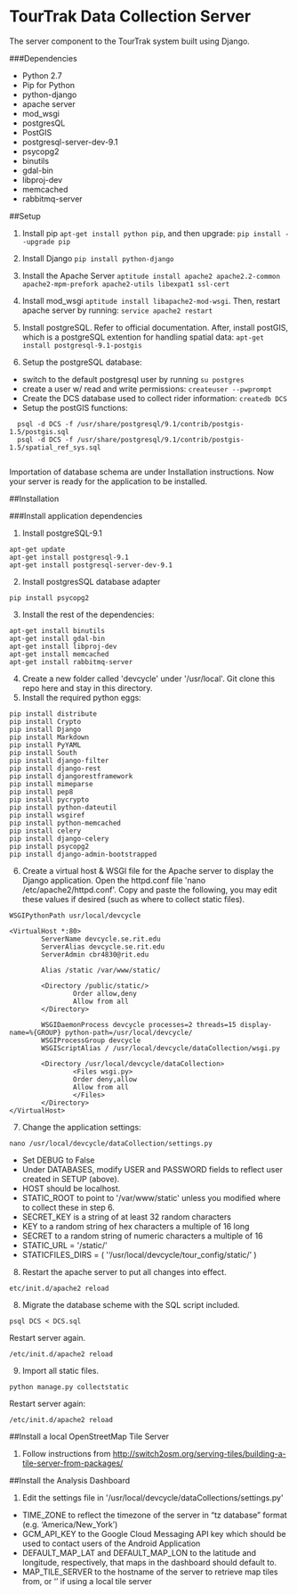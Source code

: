 TourTrak Data Collection Server
===============
The server component to the TourTrak system built using Django.

###Dependencies
* Python 2.7
* Pip for Python
* python-django
* apache server
* mod_wsgi
* postgresQL
* PostGIS
* postgresql-server-dev-9.1
* psycopg2
* binutils
* gdal-bin
* libproj-dev
* memcached
* rabbitmq-server

##Setup

1. Install pip `apt-get install python pip`, and then upgrade: `pip install --upgrade pip`
2. Install Django `pip install python-django`
3. Install the Apache Server `aptitude install apache2 apache2.2-common apache2-mpm-prefork apache2-utils libexpat1 ssl-cert`
4. Install mod_wsgi `aptitude install libapache2-mod-wsgi`. Then, restart apache server by running: `service apache2 restart`

5. Install postgreSQL. Refer to official documentation. After, install postGIS, which is a 
postgreSQL extention for handling spatial data: `apt-get install postgresql-9.1-postgis`

6. Setup the postgreSQL database:
* switch to the default postgresql user by running `su postgres`
* create a user w/ read and write permissions: `createuser --pwprompt`
* Create the DCS database used to collect rider information: `createdb DCS`
* Setup the postGIS functions:

```
  psql -d DCS -f /usr/share/postgresql/9.1/contrib/postgis-1.5/postgis.sql
  psql -d DCS -f /usr/share/postgresql/9.1/contrib/postgis-1.5/spatial_ref_sys.sql
  
```
Importation of database schema are under Installation instructions. Now your server is ready for the application to be installed.

##Installation

###Install application dependencies
1. Install postgreSQL-9.1

```
apt-get update
apt-get install postgresql-9.1
apt-get install postgresql-server-dev-9.1
```

2. Install postgresSQL database adapter

```
pip install psycopg2
```

3. Install the rest of the dependencies:

```
apt-get install binutils
apt-get install gdal-bin
apt-get install libproj-dev
apt-get install memcached
apt-get install rabbitmq-server
```

4. Create a new folder called 'devcycle' under '/usr/local'. Git clone this repo here and stay in this directory.
5. Install the required python eggs:

```
pip install distribute
pip install Crypto
pip install Django
pip install Markdown
pip install PyYAML
pip install South
pip install django-filter
pip install django-rest
pip install djangorestframework
pip install mimeparse
pip install pep8
pip install pycrypto
pip install python-dateutil
pip install wsgiref
pip install python-memcached
pip install celery
pip install django-celery
pip install psycopg2
pip install django-admin-bootstrapped
```

6. Create a virtual host & WSGI file for the Apache server to display the Django application.
Open the httpd.conf file 'nano /etc/apache2/httpd.conf'. Copy and paste the following, you may edit 
these values if desired (such as where to collect static files).

```
WSGIPythonPath usr/local/devcycle

<VirtualHost *:80>
        ServerName devcycle.se.rit.edu
        ServerAlias devcycle.se.rit.edu
        ServerAdmin cbr4830@rit.edu

        Alias /static /var/www/static/

        <Directory /public/static/>
                Order allow,deny
                Allow from all
        </Directory>

        WSGIDaemonProcess devcycle processes=2 threads=15 display-name=%{GROUP} python-path=/usr/local/devcycle/
        WSGIProcessGroup devcycle
        WSGIScriptAlias / /usr/local/devcycle/dataCollection/wsgi.py

        <Directory /usr/local/devcycle/dataCollection>
                <Files wsgi.py>
                Order deny,allow
                Allow from all
                </Files>
        </Directory>
</VirtualHost>
```

7. Change the application settings:

```
nano /usr/local/devcycle/dataCollection/settings.py
```

* Set DEBUG to False
* Under DATABASES, modify USER and PASSWORD fields to reflect user created in SETUP (above).
* HOST should be localhost.
* STATIC_ROOT to point to '/var/www/static' unless you modified where to collect these in 
step 6.
* SECRET_KEY is a string of at least 32 random characters
* KEY to a random string of hex characters a multiple of 16 long
* SECRET to a random string of numeric characters a multiple of 16
* STATIC_URL = '/static/'
* STATICFILES_DIRS = (
  '‘/usr/local/devcycle/tour_config/static/’
  )

8. Restart the apache server to put all changes into effect. 

```
etc/init.d/apache2 reload
```

8. Migrate the database scheme with the SQL script included.

```
psql DCS < DCS.sql
```

Restart server again.

```
/etc/init.d/apache2 reload
```

9. Import all static files.

```
python manage.py collectstatic
```

Restart server again:

```
/etc/init.d/apache2 reload
```

##Install a local OpenStreetMap Tile Server
1. Follow instructions from http://switch2osm.org/serving-tiles/building-a-tile-server-from-packages/

##Install the Analysis Dashboard
1. Edit the settings file in '/usr/local/devcycle/dataCollections/settings.py'

* TIME_ZONE to reflect the timezone of the server in “tz database” format (e.g. ‘America/New_York’)
* GCM_API_KEY to the Google Cloud Messaging API key which should be used to contact users of the Android Application
* DEFAULT_MAP_LAT and DEFAULT_MAP_LON to the latitude and longitude, respectively, that maps in the dashboard should default to.
* MAP_TILE_SERVER to the hostname of the server to retrieve map tiles from, or ‘’ if using a local tile server



